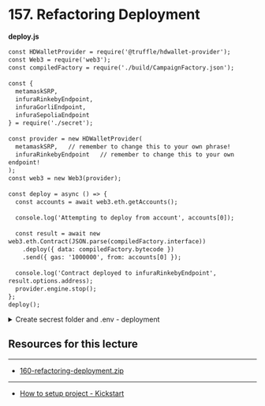 # 157. Refactoring Deployment

**deploy.js** 
```
const HDWalletProvider = require('@truffle/hdwallet-provider');
const Web3 = require('web3');
const compiledFactory = require('./build/CampaignFactory.json');

const { 
  metamaskSRP, 
  infuraRinkebyEndpoint, 
  infuraGorliEndpoint, 
  infuraSepoliaEndpoint 
} = require('./secret');

const provider = new HDWalletProvider(
  metamaskSRP,   // remember to change this to your own phrase!
  infuraRinkebyEndpoint   // remember to change this to your own endpoint!
);
const web3 = new Web3(provider);

const deploy = async () => {
  const accounts = await web3.eth.getAccounts();

  console.log('Attempting to deploy from account', accounts[0]);

  const result = await new web3.eth.Contract(JSON.parse(compiledFactory.interface))
    .deploy({ data: compiledFactory.bytecode })
    .send({ gas: '1000000', from: accounts[0] });

  console.log('Contract deployed to infuraRinkebyEndpoint', result.options.address);
  provider.engine.stop();
};
deploy();
```
<details>
  <summary>Create secrest folder and .env - deployment</summary>

`install dotenv`
```
npm install dotenv
```

`secret/index.js`    
```
require('dotenv').config() 

module.exports = {
  metamaskSRP: process.env.metamaskSRP,
  infuraRinkebyEndpoint: process.env.infuraRinkebyEndpoint,
  infuraGorliEndpoint: process.env.infuraGorliEndpoint,
  infuraSepoliaEndpoint: process.env.infuraSepoliaEndpoint,
}
```

`.env`
```
metamaskSRP = 'this is your own phrase'
infuraRinkebyEndpoint = 'this is your Rinkeby endpoint'
infuraGorliEndpoint = 'this is your Goeril endpoint'
infuraSepoliaEndpoint = 'this is your Sepolia endpoint'
```

-   Deployment to Rinkeby 
    ```
    node deploy.js
    ```
![157. Refactoring Deployment](../imgs/157.2_Refactoring-Deployment.png)

Address:
```
0xe3f8884b2fa6e07dA7EF9dEbb7959Fd814e57098
```
---
-   Deployment to Sepolia 
    ```
    node deploy.js
    ```
![157. Refactoring Deployment](../imgs/157.1_Refactoring-Deployment.png)
Address:
```
0xa92f2b0dc268941fc967ee6883ce8628b8d94f8b
```
---
-   Deployment to Goerli 
    ```
    node deploy.js
    ```

Address:
```
0x96ac2310528a1a428bc1f9c007a13d016ca960d1
```
---
</details>    

##  Resources for this lecture

---

-   [160-refactoring-deployment.zip](https://github.com/web3-nfts/bt-web3/raw/main/Curricula/Ethereum-and-Solidity_The_Complete_Developers_Guide/resources/160-refactoring-deployment.zip)

---

-  [How to setup project - Kickstart](../setup-project-kickstart.md)